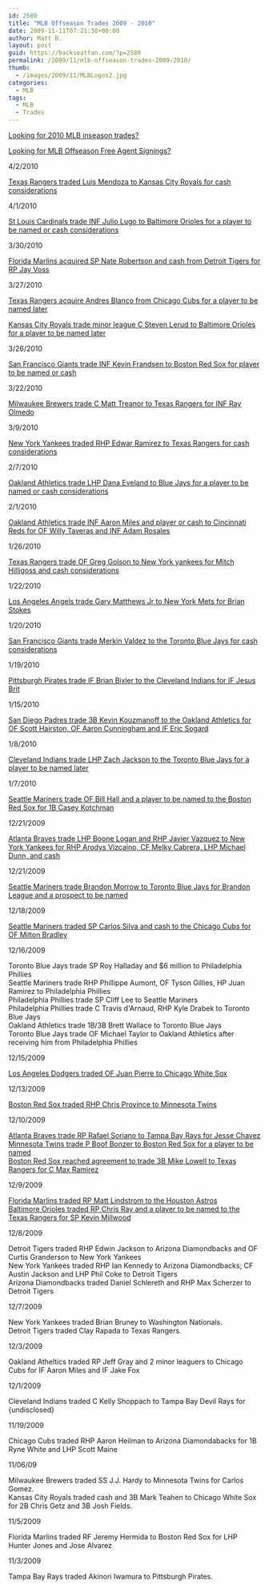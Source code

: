 ```yaml
---
id: 2580
title: "MLB Offseason Trades 2009 - 2010"
date: 2009-11-11T07:21:38+00:00
author: Matt B.
layout: post
guid: https://backseatfan.com/?p=2580
permalink: /2009/11/mlb-offseason-trades-2009-2010/
thumb:
  - /images/2009/11/MLBLogos2.jpg
categories:
  - MLB
tags:
  - MLB
  - Trades
---
```


<div class="entry">
  <p>
    <a href="https://backseatfan.com/index.php/2010/04/mlb-2010-regular-season-trades/">Looking for 2010 MLB inseason trades?</a>
  </p>

  <p>
    <a href="https://backseatfan.com/index.php/2009/11/mlb-offseason-free-agent-signings/">Looking for MLB Offseason Free Agent Signings?</a>
  </p>

  <p>
    4/2/2010
  </p>

  <p>
    <a href="http://kansascity.royals.mlb.com/news/press_releases/press_release.jsp?ymd=20100402&content_id=9054562&vkey=pr_kc&fext=.jsp&c_id=kc">Texas Rangers traded Luis Mendoza to Kansas City Royals for cash considerations</a>
  </p>

  <p>
    4/1/2010
  </p>

  <p>
    <a href="http://content.usatoday.com/communities/dailypitch/post/2010/04/cardinals-trade-julio-lugo-to-orioles/1">St Louis Cardinals trade INF Julio Lugo to Baltimore Orioles for a player to be named or cash considerations</a>
  </p>

  <p>
    3/30/2010
  </p>

  <p>
    <a href="https://www.freep.com/article/20100330/SPORTS02/100330049/1319/Tigers-trade-Nate-Robertson-to-Marlins">Florida Marlins acquired SP Nate Robertson and cash from Detroit Tigers for RP Jay Voss</a>
  </p>

  <p>
    3/27/2010
  </p>

  <p>
    <a href="https://www.mlbtraderumors.com/2010/03/rangers-acquire-andres-blanco.html">Texas Rangers acquire Andres Blanco from Chicago Cubs for a player to be named later</a>
  </p>

  <p>
    <a href="https://www.mlbtraderumors.com/2010/03/orioles-acquire-steve-lerud.html">Kansas City Royals trade minor league C Steven Lerud to Baltimore Orioles for a player to be named later</a>
  </p>

  <p>
    3/26/2010
  </p>

  <p>
    <a href="https://www.mlbtraderumors.com/2010/03/red-sox-acquire-kevin-frandsen.html">San Francisco Giants trade INF Kevin Frandsen to Boston Red Sox for player to be named or cash</a>
  </p>

  <p>
    3/22/2010
  </p>

  <p>
    <a href="https://www.mlbtraderumors.com/2010/03/rangers-acquire-matt-treanor.html">Milwaukee Brewers trade C Matt Treanor to Texas Rangers for INF Ray Olmedo</a>
  </p>

  <p>
    3/9/2010
  </p>

  <p>
    <a href="http://hardballtalk.nbcsports.com/2010/03/the-yankees-trade-edwar-ramirez-to-the-rangers.html.php">New York Yankees traded RHP Edwar Ramirez to Texas Rangers for cash considerations</a>
  </p>

  <p>
    2/7/2010
  </p>

  <p>
    <a href="https://www.sfgate.com/cgi-bin/article.cgi?f=/c/a/2010/02/07/SPUD1BTQJV.DTL">Oakland Athletics trade LHP Dana Eveland to Blue Jays for a player to be named or cash considerations</a>
  </p>

  <p>
    2/1/2010
  </p>

  <p>
    <a href="http://nbcsports.msnbc.com/id/35184115/ns/sports-player_news/">Oakland Athletics trade INF Aaron Miles and player or cash to Cincinnati Reds for OF Willy Taveras and INF Adam Rosales</a>
  </p>

  <p>
    1/26/2010
  </p>

  <p>
    <a href="https://www.mlbtraderumors.com/2010/01/yankees-acquire-greg-golson.html">Texas Rangers trade OF Greg Golson to New York yankees for Mitch Hilligoss and cash considerations</a>
  </p>

  <p>
    1/22/2010
  </p>

  <p>
    <a href="https://www.nj.com/mets/index.ssf/2010/01/ny_mets_trade_for_outfielder_g.html">Los Angeles Angels trade Gary Matthews Jr to New York Mets for Brian Stokes</a>
  </p>

  <p>
    1/20/2010
  </p>

  <p>
    <a href="https://www.mlbtraderumors.com/2010/01/blue-jays-acquire-merkin-valdez.html">San Francisco Giants trade Merkin Valdez to the Toronto Blue Jays for cash considerations</a>
  </p>

  <p>
    1/19/2010
  </p>

  <p>
    <a href="https://www.post-gazette.com/pg/10018/1029183-100.stm">Pittsburgh Pirates trade IF Brian Bixler to the Cleveland Indians for IF Jesus Brit</a>
  </p>

  <p>
    1/15/2010
  </p>

  <p>
    <a href="https://www.mlbtraderumors.com/2010/01/athletics-to-acquire-kevin-kouzmanoff.html">San Diego Padres trade 3B Kevin Kouzmanoff to the Oakland Athletics for OF Scott Hairston, OF Aaron Cunningham and IF Eric Sogard</a>
  </p>

  <p>
    1/8/2010
  </p>

  <p>
    <a href="https://www.startribune.com/sports/twins/81065162.html?elr=KArksi8cyaiUqCP:iUiacyKUUr">Cleveland Indians trade LHP Zach Jackson to the Toronto Blue Jays for a player to be named later</a>
  </p>

  <p>
    1/7/2010
  </p>

  <p>
    <a href="http://blog.seattlepi.com/baseball/archives/190343.asp">Seattle Mariners trade OF Bill Hall and a player to be named to the Boston Red Sox for 1B Casey Kotchman</a>
  </p>

  <p>
    12/21/2009<br /> <a href="http://sportsillustrated.cnn.com/2009/baseball/mlb/12/22/vazquez/index.html"></a>
  </p>

  <p>
    <a href="http://sportsillustrated.cnn.com/2009/baseball/mlb/12/22/vazquez/index.html">Atlanta Braves trade LHP Boone Logan and RHP Javier Vazquez to New York Yankees for RHP Arodys Vizcaino, CF Melky Cabrera, LHP Michael Dunn, and cash</a>
  </p>

  <p>
    12/21/2009<br /> <a href="https://www.mlbtraderumors.com/2009/12/blue-jays-to-acquire-brandon-morrow.html"> </a>
  </p>

  <p>
    <a href="https://www.mlbtraderumors.com/2009/12/blue-jays-to-acquire-brandon-morrow.html">Seattle Mariners trade Brandon Morrow to Toronto Blue Jays for Brandon League and a prospect to be named</a>
  </p>

  <p>
    12/18/2009<br /> <a href="http://sports.espn.go.com/chicago/mlb/news/story?id=4754761"> </a>
  </p>

  <p>
    <a href="http://sports.espn.go.com/chicago/mlb/news/story?id=4754761">Seattle Mariners traded SP Carlos Silva and cash to the Chicago Cubs for OF Milton Bradley</a>
  </p>

  <p>
    12/16/2009
  </p>

  <p>
    Toronto Blue Jays trade SP Roy Halladay and $6 million to Philadelphia Phillies<br /> Seattle Mariners trade RHP Phillippe Aumont, OF Tyson Gillies, HP Juan Ramirez to Philadelphia Phillies<br /> Philadelphia Phillies trade SP Cliff Lee to Seattle Mariners<br /> Philadelphia Phillies trade C Travis d'Arnaud, RHP Kyle Drabek to Toronto Blue Jays<br /> Oakland Athletics trade 1B/3B Brett Wallace to Toronto Blue Jays<br /> Toronto Blue Jays trade OF Michael Taylor to Oakland Athletics after receiving him from Philadelphia Phillies
  </p>

  <p>
    12/15/2009<br /> <a href="https://www.huffingtonpost.com/2009/12/15/juan-pierre-white-soxboun_n_392799.html"> </a>
  </p>

  <p>
    <a href="https://www.huffingtonpost.com/2009/12/15/juan-pierre-white-soxboun_n_392799.html">Los Angeles Dodgers traded OF Juan Pierre to Chicago White Sox</a>
  </p>

  <p>
    12/13/2009<br /> <a href="http://blogs2.startribune.com/blogs/neal/2009/12/12/righthander-chris-province-joins-twins/"> </a>
  </p>

  <p>
    <a href="http://blogs2.startribune.com/blogs/neal/2009/12/12/righthander-chris-province-joins-twins/">Boston Red Sox traded RHP Chris Province to Minnesota Twins</a>
  </p>

  <p>
    12/10/2009<br /> <a href="http://sports.espn.go.com/mlb/news/story?id=4730636&campaign=rss&source=twitter&ex_cid=Twitter_espn_4730636"></a>
  </p>

  <p>
    <a href="http://sports.espn.go.com/mlb/news/story?id=4730636&campaign=rss&source=twitter&ex_cid=Twitter_espn_4730636">Atlanta Braves trade RP Rafael Soriano to Tampa Bay Rays for Jesse Chavez</a><br /> <a href="https://www.mlbtraderumors.com/2009/12/red-sox-acquire-boof-bonser.html">Minnesota Twins trade P Boof Bonzer to Boston Red Sox for a player to be named</a><br /> <a href="http://sports.espn.go.com/mlb/news/story?id=4730311">Boston Red Sox reached agreement to trade 3B Mike Lowell to Texas Rangers for C Max Ramirez</a>
  </p>

  <p>
    12/9/2009
  </p>

  <p>
    <a href="http://sports.espn.go.com/mlb/news/story?id=4728817">Florida Marlins traded RP Matt Lindstrom to the Houston Astros</a><br /> <a href="http://sports.espn.go.com/dallas/mlb/news/story?id=4728975">Baltimore Orioles traded RP Chris Ray and a player to be named to the Texas Rangers for SP Kevin Millwood</a>
  </p>

  <p>
    12/8/2009
  </p>

  <p>
    Detroit Tigers traded RHP Edwin Jackson to Arizona Diamondbacks and OF Curtis Granderson to New York Yankees<br /> New York Yankees traded RHP Ian Kennedy to Arizona Diamondbacks; CF Austin Jackson and LHP Phil Coke to Detroit Tigers<br /> Arizona Diamondbacks traded Daniel Schlereth and RHP Max Scherzer to Detroit Tigers
  </p>

  <p>
    12/7/2009
  </p>

  <p>
    New York Yankees traded Brian Bruney to Washington Nationals.<br /> Detroit Tigers traded Clay Rapada to Texas Rangers.
  </p>

  <p>
    12/3/2009
  </p>

  <p>
    Oakland Atheltics traded RP Jeff Gray and 2 minor leaguers to Chicago Cubs for IF Aaron Miles and IF Jake Fox
  </p>

  <p>
    12/1/2009
  </p>

  <p>
    Cleveland Indians traded C Kelly Shoppach to Tampa Bay Devil Rays for {undisclosed}
  </p>

  <p>
    11/19/2009
  </p>

  <p>
    Chicago Cubs traded RHP Aaron Heilman to Arizona Diamondabacks for 1B Ryne White and LHP Scott Maine
  </p>

  <p>
    11/06/09
  </p>

  <p>
    Milwaukee Brewers traded SS J.J. Hardy to Minnesota Twins for Carlos Gomez.<br /> Kansas City Royals traded cash and 3B Mark Teahen to Chicago White Sox for 2B Chris Getz and 3B Josh Fields.
  </p>

  <p>
    11/5/2009
  </p>

  <p>
    Florida Marlins traded RF Jeremy Hermida to Boston Red Sox for LHP Hunter Jones and Jose Alvarez
  </p>

  <p>
    11/3/2009
  </p>

  <p>
    Tampa Bay Rays traded Akinori Iwamura to Pittsburgh Pirates.
  </p>
</div>
